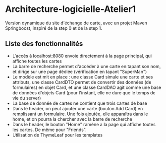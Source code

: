 # Architecture-logicielle-Atelier1
Version dynamique du site d'échange de carte, avec un projet Maven Springboost, inspiré de la step 0 et de la step 1.

## Liste des fonctionnalités
* L'accès à localhost:8080 envoie directement à la page principal, qui affiche toutes les cartes
* La barre de recherche permet d'accéder à une carte en tapant son nom, et dirige sur une page dédiée (vérification en tapant "SuperMan")
* Le modèle est mit en place : une classe Card simule une carte et ses attributs, une classe CardDTO permet de convertir des données (de formulaires) en objet Card, et une classe CardDAO agit comme une base de données d'objets Card (pour l'instant, elle ne dure que le temps de vie du server)
* La base de donnée de cartes ne contient que trois cartes de base
* Dans le header, on peut ajouter une carte (bouton Add Card) en remplissant un formulaire. Une fois ajoutée, elle apparaîtra dans le home, et on pourra la chercher avec la barre de recherche
* Dans le header, le bouton "Home" ramène a la page qui affiche toutes les cartes. De même pour "Friends".
* Utilisation de ThymeLeaf pour les templates
